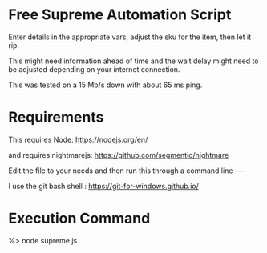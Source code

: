# Free Supreme Automation Script

Enter details in the appropriate vars, adjust the sku for the item, then let it rip.


This might need information ahead of time and the wait delay
might need to be adjusted depending on your internet connection.

This was tested on a 15 Mb/s down with about 65 ms ping.

# Requirements

This requires Node:  https://nodejs.org/en/

and requires nightmarejs: https://github.com/segmentio/nightmare

Edit the file to your needs and then run this through a command line ---

I use the git bash shell : https://git-for-windows.github.io/

# Execution Command

%> node supreme.js
